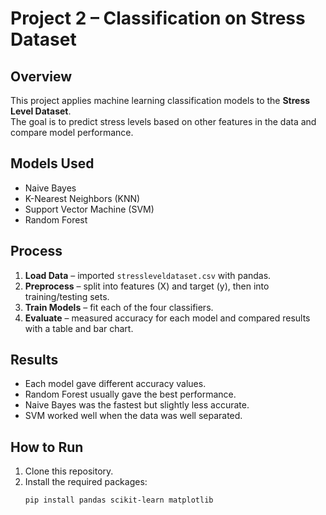# Project 2 – Classification on Stress Dataset

## Overview
This project applies machine learning classification models to the **Stress Level Dataset**.  
The goal is to predict stress levels based on other features in the data and compare model performance.

## Models Used
- Naive Bayes  
- K-Nearest Neighbors (KNN)  
- Support Vector Machine (SVM)  
- Random Forest  

## Process
1. **Load Data** – imported `stressleveldataset.csv` with pandas.  
2. **Preprocess** – split into features (X) and target (y), then into training/testing sets.  
3. **Train Models** – fit each of the four classifiers.  
4. **Evaluate** – measured accuracy for each model and compared results with a table and bar chart.  

## Results
- Each model gave different accuracy values.  
- Random Forest usually gave the best performance.  
- Naive Bayes was the fastest but slightly less accurate.  
- SVM worked well when the data was well separated.  

## How to Run
1. Clone this repository.  
2. Install the required packages:  
   ```bash
   pip install pandas scikit-learn matplotlib
